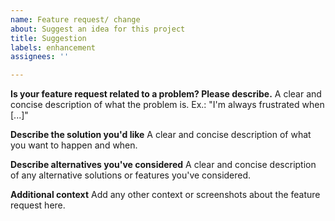 ```yaml
---
name: Feature request/ change
about: Suggest an idea for this project
title: Suggestion
labels: enhancement
assignees: ''

---
```


**Is your feature request related to a problem? Please describe.**
A clear and concise description of what the problem is. Ex.: "I'm always frustrated when [...]"

**Describe the solution you'd like**
A clear and concise description of what you want to happen and when.

**Describe alternatives you've considered**
A clear and concise description of any alternative solutions or features you've considered.

**Additional context**
Add any other context or screenshots about the feature request here.
